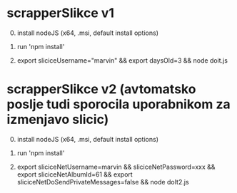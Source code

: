 # scrapperSlikce v1

0. install nodeJS (x64, .msi, default install options)

1. run 'npm install'

2. export sliciceUsername="marvin" && export daysOld=3 && node doit.js

# scrapperSlikce v2 (avtomatsko poslje tudi sporocila uporabnikom za izmenjavo slicic)

0. install nodeJS (x64, .msi, default install options)

1. run 'npm install'

2. export sliciceNetUsername=marvin && sliciceNetPassword=xxx && export sliciceNetAlbumId=61 && export sliciceNetDoSendPrivateMessages=false && node doIt2.js